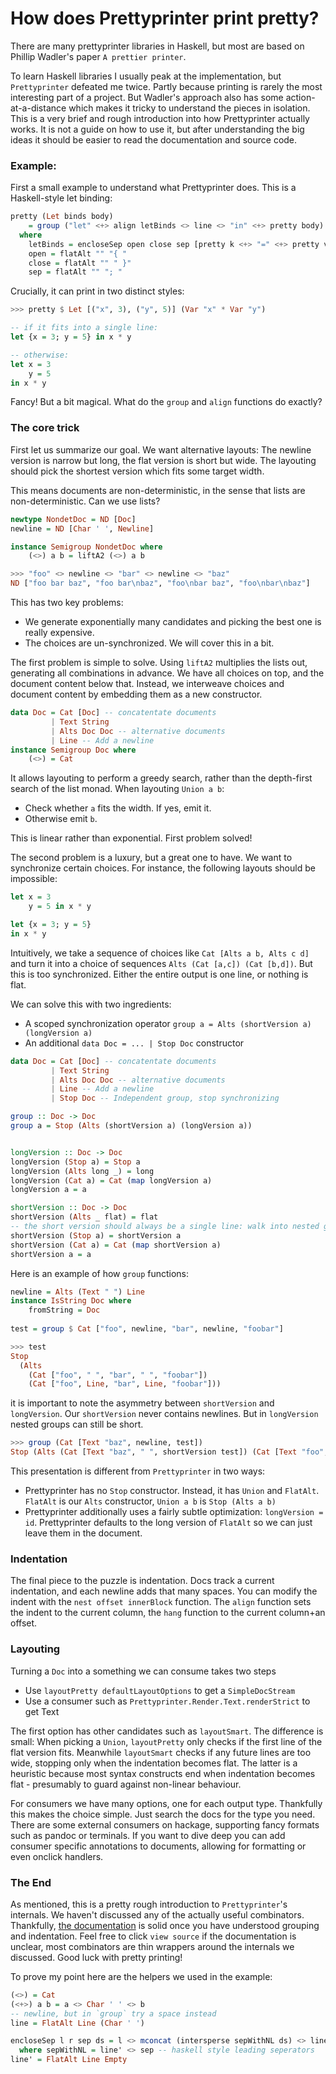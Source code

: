 # How does Prettyprinter print pretty?

There are many prettyprinter libraries in Haskell, but most are based on Phillip Wadler's paper `A prettier printer`.

To learn Haskell libraries I usually peak at the implementation, but `Prettyprinter` defeated me twice. Partly because printing is rarely the most interesting part of a project. But Wadler's approach also has some action-at-a-distance which makes it tricky to understand the pieces in isolation.
This is a very brief and rough introduction into how Prettyprinter actually works. It is not a guide on how to use it, but after understanding the big ideas it should be easier to read the documentation and source code.

### Example: 

First a small example to understand what Prettyprinter does. This is a Haskell-style let binding:
```haskell
pretty (Let binds body)
    = group ("let" <+> align letBinds <> line <> "in" <+> pretty body)
  where
    letBinds = encloseSep open close sep [pretty k <+> "=" <+> pretty v | (k,v) <- lets]
    open = flatAlt "" "{ "
    close = flatAlt "" " }"
    sep = flatAlt "" "; "

```

Crucially, it can print in two distinct styles:

```haskell
>>> pretty $ Let [("x", 3), ("y", 5)] (Var "x" * Var "y")

-- if it fits into a single line:
let {x = 3; y = 5} in x * y

-- otherwise:
let x = 3
    y = 5
in x * y
```

Fancy! But a bit magical. What do the `group` and `align` functions do exactly?

### The core trick

First let us summarize our goal.
We want alternative layouts: The newline version is narrow but long, the flat version is short but wide. The layouting should pick the shortest version which fits some target width.

This means documents are non-deterministic, in the sense that lists are non-deterministic. Can we use lists?


```Haskell
newtype NondetDoc = ND [Doc]
newline = ND [Char ' ', Newline]

instance Semigroup NondetDoc where
    (<>) a b = liftA2 (<>) a b

>>> "foo" <> newline <> "bar" <> newline <> "baz"
ND ["foo bar baz", "foo bar\nbaz", "foo\nbar baz", "foo\nbar\nbaz"]
```

This has two key problems:

- We generate exponentially many candidates and picking the best one is really expensive.
- The choices are un-synchronized. We will cover this in a bit.

The first problem is simple to solve. Using `liftA2` multiplies the lists out, generating all combinations in advance. We have all choices on top, and the document content below that. Instead, we interweave choices and document content by embedding them as a new constructor.

```Haskell
data Doc = Cat [Doc] -- concatentate documents
         | Text String
         | Alts Doc Doc -- alternative documents
         | Line -- Add a newline
instance Semigroup Doc where
    (<>) = Cat
```

It allows layouting to perform a greedy search, rather than the depth-first search of the list monad. When layouting `Union a b`:

- Check whether `a` fits the width. If yes, emit it.
- Otherwise emit `b`.

This is linear rather than exponential. First problem solved!


The second problem is a luxury, but a great one to have. We want to synchronize certain choices. For instance, the following layouts should be impossible:

```Haskell
let x = 3
    y = 5 in x * y

let {x = 3; y = 5}
in x * y
```

Intuitively, we take a sequence of choices like `Cat [Alts a b, Alts c d]` and turn it into a choice of sequences `Alts (Cat [a,c]) (Cat [b,d])`. But this is too synchronized. Either the entire output is one line, or nothing is flat.

We can solve this with two ingredients:

- A scoped synchronization operator `group a = Alts (shortVersion a) (longVersion a)`
- An additional `data Doc = ... | Stop Doc` constructor

```Haskell
data Doc = Cat [Doc] -- concatentate documents
         | Text String
         | Alts Doc Doc -- alternative documents
         | Line -- Add a newline
         | Stop Doc -- Independent group, stop synchronizing

group :: Doc -> Doc
group a = Stop (Alts (shortVersion a) (longVersion a))


longVersion :: Doc -> Doc
longVersion (Stop a) = Stop a
longVersion (Alts long _) = long
longVersion (Cat a) = Cat (map longVersion a)
longVersion a = a

shortVersion :: Doc -> Doc
shortVersion (Alts _ flat) = flat
-- the short version should always be a single line: walk into nested group
shortVersion (Stop a) = shortVersion a
shortVersion (Cat a) = Cat (map shortVersion a)
shortVersion a = a
```
Here is an example of how `group` functions:

```Haskell
newline = Alts (Text " ") Line
instance IsString Doc where
    fromString = Doc
    
test = group $ Cat ["foo", newline, "bar", newline, "foobar"]

>>> test
Stop 
  (Alts 
    (Cat ["foo", " ", "bar", " ", "foobar"])
    (Cat ["foo", Line, "bar", Line, "foobar"]))
```

it is important to note the asymmetry between `shortVersion` and `longVersion`. Our `shortVersion` never contains newlines. But in `longVersion` nested groups can still be short.

```Haskell
>>> group (Cat [Text "baz", newline, test])
Stop (Alts (Cat [Text "baz", " ", shortVersion test]) (Cat [Text "foo", Line, test]))
```

This presentation is different from `Prettyprinter` in two ways:

- Prettyprinter has no `Stop` constructor. Instead, it has `Union` and `FlatAlt`. `FlatAlt` is our `Alts` constructor, `Union a b` is `Stop (Alts a b)`
- Prettyprinter additionally uses a fairly subtle optimization: `longVersion = id`. Prettyprinter defaults to the long version of `FlatAlt` so we can just leave them in the document.

### Indentation

The final piece to the puzzle is indentation. Docs track a current indentation, and each newline adds that many spaces. You can modify the indent with the `nest offset innerBlock` function.
The `align` function sets the indent to the current column, the `hang` function to the current column+an offset.

### Layouting

Turning a `Doc` into a something we can consume takes two steps

- Use `layoutPretty defaultLayoutOptions` to get a `SimpleDocStream`
- Use a consumer such as `Prettyprinter.Render.Text.renderStrict` to get Text

The first option has other candidates such as `layoutSmart`. The difference is small: When picking a `Union`, `layoutPretty` only checks if the first line of the flat version fits. Meanwhile `layoutSmart` checks if any future lines are too wide, stopping only when the indentation becomes flat. The latter is a heuristic because most syntax constructs end when indentation becomes flat - presumably to guard against non-linear behaviour.

For consumers we have many options, one for each output type. Thankfully this makes the choice simple. Just search the docs for the type you need. There are some external consumers on hackage, supporting fancy formats such as pandoc or terminals. If you want to dive deep you can add consumer specific annotations to documents, allowing for formatting or even onclick handlers.

### The End

As mentioned, this is a pretty rough introduction to `Prettyprinter`'s internals. We haven't discussed any of the actually useful combinators. Thankfully,  [the documentation](https://hackage.haskell.org/package/prettyprinter-1.7.1/docs/Prettyprinter.html) is solid once you have understood grouping and indentation. Feel free to click `view source` if the documentation is unclear, most combinators are thin wrappers around the internals we discussed. Good luck with pretty printing!

To prove my point here are the helpers we used in the example:

```Haskell
(<>) = Cat
(<+>) a b = a <> Char ' ' <> b
-- newline, but in `group` try a space instead
line = FlatAlt Line (Char ' ')

encloseSep l r sep ds = l <> mconcat (intersperse sepWithNL ds) <> line' <> r
  where sepWithNL = line' <> sep -- haskell style leading seperators
line' = FlatAlt Line Empty
```
